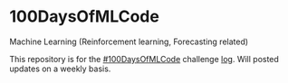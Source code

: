 # 100DaysOfMLCode
Machine Learning (Reinforcement learning, Forecasting related)

This repository is for the [#100DaysOfMLCode](https://www.youtube.com/watch?v=cuQMBj1cWPo&t=0s) challenge [log](https://github.com/llSourcell/100_Days_of_ML_Code). Will posted updates on a weekly basis.
